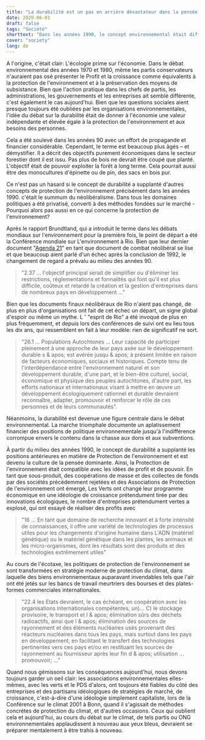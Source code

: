 ```yaml
---
title: "La durabilité est un pas en arrière dévastateur dans la pensée environnementale"
date: 2020-06-01
draft: false
tags: "Société"
shorttext: "Dans les années 1990, le concept environnemental était différent de ce qu'il est aujourd'hui. Les oligarques ont réussi à faire de l'environnement une vie commerciale grâce à la durabilité."
cover: "society"
lang: de
---
```


A l'origine, c'était clair: L'écologie prime sur l'économie. Dans le débat environnemental des années 1970 et 1980, même les partis conservateurs n'auraient pas osé présenter le Profit et la croissance comme équivalents à la protection de l'environnement et à la préservation des moyens de subsistance. Bien que l'action pratique dans les chefs de partis, les administrations, les gouvernements et les entreprises ait semblé différente, c'est également le cas aujourd'hui. Bien que les questions sociales aient presque toujours été oubliées par les organisations environnementales, l'idée du débat sur la durabilité était de donner à l'économie une valeur indépendante et élevée égale à la protection de l'environnement et aux besoins des personnes.

Cela a été soulevé dans les années 90 avec un effort de propagande et financier considérable. Cependant, le terme est beaucoup plus âgés – et démystifier. Il a décrit des objectifs purement économiques dans le secteur forestier dont il est issu. Pas plus de bois ne devrait être coupé que planté. L'objectif était de pouvoir exploiter la forêt à long terme. Cela pourrait aussi être des monocultures d'épinette ou de pin, des sacs en bois pur.

Ce n'est pas un hasard si le concept de durabilité a supplanté d'autres concepts de protection de l'environnement précisément dans les années 1990. c'était le summum du néolibéralisme. Dans tous les domaines politiques a été privatisé, converti à des méthodes fondées sur le marché - Pourquoi alors pas aussi en ce qui concerne la protection de l'environnement?

Après le rapport Brundtland, qui a introduit le terme dans les débats mondiaux sur l'environnement pour la première fois, le point de départ a été la Conférence mondiale sur L'environnement à Rio. Bien que leur dernier document "[Agenda 21](/static/downloads/agenda_21_en.pdf "Agenda 21")" en tant que document de combat néolibéral se lise et que beaucoup aient parlé d'un échec après la conclusion de 1992, le changement de regard a prévalu au milieu des années 90.

> "2.37 ... l'objectif principal serait de simplifier ou d'éliminer les restrictions, réglementations et formalités qui font qu'il est plus difficile, coûteux et retardé la création et la gestion d'entreprises dans de nombreux pays en développement ..."

Bien que les documents finaux néolibéraux de Rio n'aient pas changé, de plus en plus d'organisations ont fait de cet échec un départ, un signe global d'espoir ou même un mythe. L ' "esprit de Rio" a été invoqué de plus en plus fréquemment, et depuis lors des conférences de suivi ont eu lieu tous les dix ans, qui ressemblent en fait à leur modèle: rien de significatif ne sort.

> "26.1 ... Populations Autochtones ... Leur capacité de participer pleinement à une approche de leur pays axée sur le développement durable s & apos; est avérée jusqu & apos; à présent limitée en raison de facteurs économiques, sociaux et historiques. Compte tenu de l'interdépendance entre l'environnement naturel et son développement durable, d'une part, et le bien-être culturel, social, économique et physique des peuples autochtones, d'autre part, les efforts nationaux et internationaux visant à mettre en œuvre un développement écologiquement rationnel et durable devraient reconnaître, adapter, promouvoir et renforcer le rôle de ces personnes et de leurs communautés".

Néanmoins, la durabilité est devenue une figure centrale dans le débat environnemental. La marche triomphale documente un aplatissement financier des positions de politique environnementale jusqu'à l'indifférence corrompue envers le contenu dans la chasse aux dons et aux subventions.

À partir du milieu des années 1990, le concept de durabilité a supplanté les positions antérieures en matière de Protection de l'environnement et est devenu la culture de la pensée dominante. Ainsi, la Protection de l'environnement était compatible avec les idées de profit et de pouvoir. En tant que sous-produit, des coopérations de masse et des collectes de fonds par des sociétés précédemment rejetées et des Associations de Protection de l'environnement ont émergé, Les Verts ont changé leur programme économique en une idéologie de croissance prétendument tirée par des innovations écologiques, le nombre d'entreprises prétendument vertes a explosé, qui ont essayé de réaliser des profits avec

> "16 ... En tant que domaine de recherche innovant et à forte intensité de connaissances, il offre une variété de technologies de processus utiles pour les changements d'origine humaine dans L'ADN (matériel génétique) ou le matériel génétique dans les plantes, les animaux et les micro-organismes, dont les résultats sont des produits et des technologies extrêmement utiles"

Au cours de l'écotaxe, les politiques de protection de l'environnement se sont transformées en stratégie moderne de protection du climat, dans laquelle des biens environnementaux auparavant invendables tels que l'air ont été jetés sur les bancs de travail meurtriers des bourses et des plates-formes commerciales internationales.

> "22.4 les Etats devraient, le cas échéant, en coopération avec les organisations internationales compétentes, un)... C) le stockage provisoire, le transport et l & apos; élimination sûrs des déchets radioactifs, ainsi que l & apos; élimination des sources de rayonnement et des éléments nucléaires usés provenant des réacteurs nucléaires dans tous les pays, mais surtout dans les pays en développement, en facilitant le transfert des technologies pertinentes vers ces pays et/ou en restituant les sources de rayonnement au fournisseur après leur fin d & apos; utilisation ... promouvoir; ..."

Quand nous gémissons sur les conséquences aujourd'hui, nous devons toujours garder un oeil clair: les associations environnementales elles-mêmes, avec les verts et le PDS d'alors, ont toujours été fiables du côté des entreprises et des partisans idéologiques de stratégies de marché, de croissance, c'est-à-dire d'une idéologie simplement capitaliste, lors de la Conférence sur le climat 2001 à Bonn, quand il s'agissait de méthodes concrètes de protection du climat, et d'autres occasions. Ceux qui oublient cela et aujourd'hui, au cours du débat sur le climat, de tels partis ou ONG environnementales applaudissent à nouveau aux yeux bleus, devraient se préparer mentalement à être trahis à nouveau.
